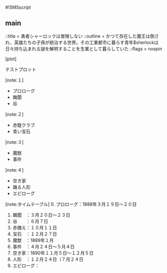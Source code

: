 #!SMSscript

## main

::title = 勇者シャーロックは冒険しない
::outline = かつて存在した魔王は倒され、英雄たちの子孫が統治する世界。その工業都市に暮らす青年$sherlockは日々持ち込まれる謎を解明することを生業として暮らしていた
::flags = nospin

[plot]

テストプロット

<prologue>
<scandal>
<sadvalley>
<redclub>
<bluejewel>
<devildog>
<lastcase>
<emptyhouse>
<dancingdoll>
<epilogue>

[note:１]
- プロローグ
- 醜聞
- 谷

[note:２]
- 赤鎧クラブ
- 青い宝石

[note:３]
- 魔獣
- 事件

[note:４]
- 空き家
- 踊る人形
- エピローグ

[note:タイムテーブル]
0. プロローグ：1888年３月１９日〜２０日
1. 醜聞　：３月２０日〜２３日
2. 谷　　：６月７日
3. 赤備え：１０月１１日
4. 宝石　：１２月２７日
5. 魔獣　：1889年１月
6. 事件　：４月２４日〜５月４日
7. 空き家：1890年１１月５日〜１２月５日
8. 人形　：１２月２４日（７月２４日
9. エピローグ：

